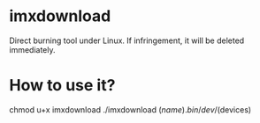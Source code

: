# imxdownload
Direct burning tool under Linux. If infringement, it will be deleted immediately.

# How to use it?
chmod u+x imxdownload
./imxdownload $(name).bin /dev/$(devices)
